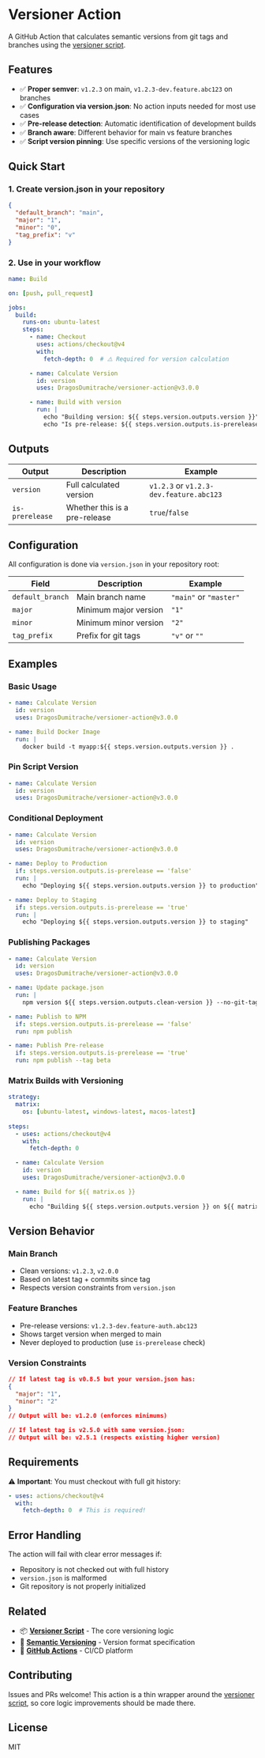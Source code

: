 # Versioner Action

A GitHub Action that calculates semantic versions from git tags and branches using the [versioner script](https://github.com/DragosDumitrache/versioner).

## Features

- ✅ **Proper semver**: `v1.2.3` on main, `v1.2.3-dev.feature.abc123` on branches
- ✅ **Configuration via version.json**: No action inputs needed for most use cases
- ✅ **Pre-release detection**: Automatic identification of development builds
- ✅ **Branch aware**: Different behavior for main vs feature branches
- ✅ **Script version pinning**: Use specific versions of the versioning logic

## Quick Start

### 1. Create version.json in your repository

```json
{
  "default_branch": "main",
  "major": "1",
  "minor": "0",
  "tag_prefix": "v"
}
```

### 2. Use in your workflow

```yaml
name: Build

on: [push, pull_request]

jobs:
  build:
    runs-on: ubuntu-latest
    steps:
      - name: Checkout
        uses: actions/checkout@v4
        with:
          fetch-depth: 0  # ⚠️ Required for version calculation

      - name: Calculate Version
        id: version
        uses: DragosDumitrache/versioner-action@v3.0.0

      - name: Build with version
        run: |
          echo "Building version: ${{ steps.version.outputs.version }}"
          echo "Is pre-release: ${{ steps.version.outputs.is-prerelease }}"
```

## Outputs

| Output | Description | Example |
|--------|-------------|---------|
| `version` | Full calculated version | `v1.2.3` or `v1.2.3-dev.feature.abc123` |
| `is-prerelease` | Whether this is a pre-release | `true`/`false` |

## Configuration

All configuration is done via `version.json` in your repository root:

| Field | Description | Example |
|-------|-------------|---------|
| `default_branch` | Main branch name | `"main"` or `"master"` |
| `major` | Minimum major version | `"1"` |
| `minor` | Minimum minor version | `"2"` |
| `tag_prefix` | Prefix for git tags | `"v"` or `""` |

## Examples

### Basic Usage

```yaml
- name: Calculate Version
  id: version
  uses: DragosDumitrache/versioner-action@v3.0.0

- name: Build Docker Image
  run: |
    docker build -t myapp:${{ steps.version.outputs.version }} .
```

### Pin Script Version

```yaml
- name: Calculate Version
  id: version
  uses: DragosDumitrache/versioner-action@v3.0.0
```

### Conditional Deployment

```yaml
- name: Calculate Version
  id: version
  uses: DragosDumitrache/versioner-action@v3.0.0

- name: Deploy to Production
  if: steps.version.outputs.is-prerelease == 'false'
  run: |
    echo "Deploying ${{ steps.version.outputs.version }} to production"

- name: Deploy to Staging  
  if: steps.version.outputs.is-prerelease == 'true'
  run: |
    echo "Deploying ${{ steps.version.outputs.version }} to staging"
```

### Publishing Packages

```yaml
- name: Calculate Version
  id: version
  uses: DragosDumitrache/versioner-action@v3.0.0

- name: Update package.json
  run: |
    npm version ${{ steps.version.outputs.clean-version }} --no-git-tag-version

- name: Publish to NPM
  if: steps.version.outputs.is-prerelease == 'false'
  run: npm publish

- name: Publish Pre-release
  if: steps.version.outputs.is-prerelease == 'true'
  run: npm publish --tag beta
```

### Matrix Builds with Versioning

```yaml
strategy:
  matrix:
    os: [ubuntu-latest, windows-latest, macos-latest]
    
steps:
  - uses: actions/checkout@v4
    with:
      fetch-depth: 0

  - name: Calculate Version
    id: version
    uses: DragosDumitrache/versioner-action@v3.0.0

  - name: Build for ${{ matrix.os }}
    run: |
      echo "Building ${{ steps.version.outputs.version }} on ${{ matrix.os }}"
```

## Version Behavior

### Main Branch
- Clean versions: `v1.2.3`, `v2.0.0`
- Based on latest tag + commits since tag
- Respects version constraints from `version.json`

### Feature Branches
- Pre-release versions: `v1.2.3-dev.feature-auth.abc123`
- Shows target version when merged to main
- Never deployed to production (use `is-prerelease` check)

### Version Constraints
```json
// If latest tag is v0.8.5 but your version.json has:
{
  "major": "1",
  "minor": "2"
}
// Output will be: v1.2.0 (enforces minimums)

// If latest tag is v2.5.0 with same version.json:
// Output will be: v2.5.1 (respects existing higher version)
```

## Requirements

⚠️ **Important**: You must checkout with full git history:

```yaml
- uses: actions/checkout@v4
  with:
    fetch-depth: 0  # This is required!
```

## Error Handling

The action will fail with clear error messages if:
- Repository is not checked out with full history
- `version.json` is malformed
- Git repository is not properly initialized

## Related

- 📦 **[Versioner Script](https://github.com/DragosDumitrache/versioner)** - The core versioning logic
- 📖 **[Semantic Versioning](https://semver.org/)** - Version format specification
- 🏃 **[GitHub Actions](https://docs.github.com/en/actions)** - CI/CD platform

## Contributing

Issues and PRs welcome! This action is a thin wrapper around the [versioner script](https://github.com/DragosDumitrache/versioner), so core logic improvements should be made there.

## License

MIT
